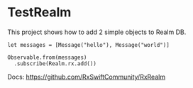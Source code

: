# TestRealm

This project shows how to add 2 simple objects to Realm DB.
```
let messages = [Message("hello"), Message("world")]

Observable.from(messages)
  .subscribe(Realm.rx.add())
```
Docs: https://github.com/RxSwiftCommunity/RxRealm

